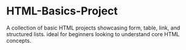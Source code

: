 # HTML-Basics-Project
A collection of basic HTML projects showcasing form, table, link, and structured lists. ideal for beginners looking to understand core HTML concepts.
